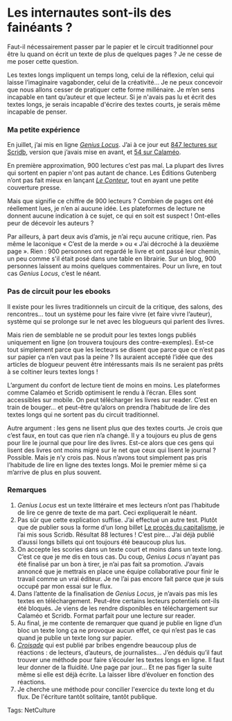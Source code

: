 # Les internautes sont-ils des fainéants ?

Faut-il nécessairement passer par le papier et le circuit traditionnel pour être lu quand on écrit un texte de plus de quelques pages ? Je ne cesse de me poser cette question.<span id="more-12292"></span>

Les textes longs impliquent un temps long, celui de la réflexion, celui qui laisse l’imaginaire vagabonder, celui de la créativité… Je ne peux concevoir que nous allons cesser de pratiquer cette forme millénaire. Je m’en sens incapable en tant qu’auteur et que lecteur. Si je n'avais pas lu et écrit des textes longs, je serais incapable d'écrire des textes courts, je serais même incapable de penser.

### Ma petite expérience

En juillet, j’ai mis en ligne [*Genius Locus*](http://blog.tcrouzet.com/genius-locus/). J’ai à ce jour eut [847 lectures sur Scridb](http://www.scribd.com/doc/17453432/Genius-Locus), version que j’avais mise en avant, et [54 sur Calaméo](http://fr.calameo.com/read/000069788ae9897d3374c).

En première approximation, 900 lectures c’est pas mal. La plupart des livres qui sortent en papier n'ont pas autant de chance. Les Éditions Gutenberg n’ont pas fait mieux en lançant [*Le Conteur*](http://blog.tcrouzet.com/2009/09/24/un-nouveau-roman-free-pas-free-en-france/), tout en ayant une petite couverture presse.

Mais que signifie ce chiffre de 900 lecteurs ? Combien de pages ont été réellement lues, je n’en ai aucune idée. Les plateformes de lecture ne donnent aucune indication à ce sujet, ce qui en soit est suspect ! Ont-elles peur de décevoir les auteurs ?

Par ailleurs, à part deux avis d’amis, je n’ai reçu aucune critique, rien. Pas même le laconique « C’est de la merde » ou « J’ai décroché à la deuxième page ». Rien : 900 personnes ont regardé le livre et ont passé leur chemin, un peu comme s'il était posé dans une table en librairie. Sur un blog, 900 personnes laissent au moins quelques commentaires. Pour un livre, en tout cas *Genius Locus*, c’est le néant.

### Pas de circuit pour les ebooks

Il existe pour les livres traditionnels un circuit de la critique, des salons, des rencontres… tout un système pour les faire vivre (et faire vivre l’auteur), système qui se prolonge sur le net avec les blogueurs qui parlent des livres.

Mais rien de semblable ne se produit pour les textes longs publiés uniquement en ligne (on trouvera toujours des contre-exemples). Est-ce tout simplement parce que les lecteurs se disent que parce que ce n’est pas sur papier ça n’en vaut pas la peine ? Ils auraient accepté l’idée que des articles de blogueur peuvent être intéressants mais ils ne seraient pas prêts à se coltiner leurs textes longs !

L’argument du confort de lecture tient de moins en moins. Les plateformes comme Calaméo et Scridb optimisent le rendu à l’écran. Elles sont accessibles sur mobile. On peut télécharger les livres sur reader. C’est en train de bouger… et peut-être qu’alors on prendra l’habitude de lire des textes longs qui ne sortent pas du circuit traditionnel.

Autre argument : les gens ne lisent plus que des textes courts. Je crois que c’est faux, en tout cas que rien n’a changé. Il y a toujours eu plus de gens pour lire le journal que pour lire des livres. Est-ce alors que ces gens qui lisent des livres ont moins migré sur le net que ceux qui lisent le journal ? Possible. Mais je n’y crois pas. Nous n’avons tout simplement pas pris l’habitude de lire en ligne des textes longs. Moi le premier même si ça m’arrive de plus en plus souvent.

### Remarques

1. *Genius Locus* est un texte littéraire et mes lecteurs n’ont pas l’habitude de lire ce genre de texte de ma part. Ceci expliquerait le néant.
2. Pas sûr que cette explication suffise. J’ai effectué un autre test. Plutôt que de publier sous la forme d’un long billet [Le procès du capitalisme](http://blog.tcrouzet.com/2009/10/01/le-proces-du-capitalisme/), je l’ai mis sous Scridb. Résultat 88 lectures ! C’est pire… J’ai déjà publié d’aussi longs billets qui ont toujours été beaucoup plus lus.
3. On accepte les scories dans un texte court et moins dans un texte long. C’est ce que je me dis en tous cas. Du coup, *Genius Locus* n'ayant pas été finalisé par un bon à tirer, je n’ai pas fait sa promotion. J’avais annoncé que je mettrais en place une équipe collaborative pour finir le travail comme un vrai éditeur. Je ne l’ai pas encore fait parce que je suis occupé par mon essai sur le flux.
4. Dans l’attente de la finalisation de *Genius Locus*, je n’avais pas mis les textes en téléchargement. Peut-être certains lecteurs potentiels ont-ils été bloqués. Je viens de les rendre disponibles en téléchargement sur Calaméo et Scridb. Format parfait pour une lecture sur reader.
5. Au final, je me contente de remarquer que quand je publie en ligne d’un bloc un texte long ça ne provoque aucun effet, ce qui n’est pas le cas quand je publie un texte long sur papier.
6. [*Croisade*](http://twiller.tcrouzet.com/) qui est publié par bribes engendre beaucoup plus de réactions : de lecteurs, d’auteurs, de journalistes… J’en déduis qu’il faut trouver une méthode pour faire s’écouler les textes longs en ligne. Il faut leur donner de la fluidité. Une page par jour… Et ne pas figer la suite même si elle est déjà écrite. La laisser libre d’évoluer en fonction des réactions.
7. Je cherche une méthode pour concilier l'exercice du texte long et du flux. De l'écriture tantôt solitaire, tantôt publique.

Tags: NetCulture